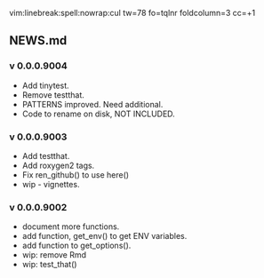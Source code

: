 
vim:linebreak:spell:nowrap:cul tw=78 fo=tqlnr foldcolumn=3 cc=+1


<!--
set cul   "cursorline
cc=+1			"colorcolumn is 1 more than tw

!pandoc % -t latex -V linkcolor:blue -V fontsize=12pt -V geometry:margin=0.5in -o ~/Downloads/print_and_delete/out.pdf

-H header
-V or --variable
--pdf-engine=xelatex

PANDOC EXAMPLES:
https://learnbyexample.github.io/tutorial/ebook-generation/customizing-pandoc/

MARKDOWN GUIDE:
https://www.markdownguide.org/basic-syntax/

-->


##  NEWS.md

### v 0.0.0.9004

* Add tinytest.
* Remove testthat.
* PATTERNS improved.  Need additional.
* Code to rename on disk, NOT INCLUDED.

### v 0.0.0.9003

* Add testthat.
* Add roxygen2 tags.
* Fix ren_github() to use here()
* wip - vignettes.

### v 0.0.0.9002

*	document more functions.
*	add function, get_env() to get ENV variables.
* add function to get_options().
* wip:  remove Rmd 
* wip:  test_that()

